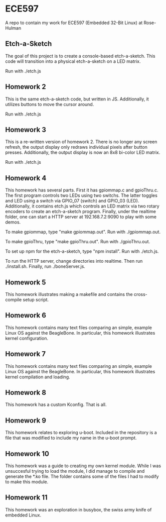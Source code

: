 ECE597
======

A repo to contain my work for ECE597 (Embedded 32-Bit Linux) at Rose-Hulman

## Etch-a-Sketch
The goal of this project is to create a console-based etch-a-sketch. This code will transition into a physical etch-a-sketch on a LED matrix.

Run with ./etch.js

## Homework 2
This is the same etch-a-sketch code, but written in JS. Additionally, it utilizes buttons to move the cursor around.

Run with ./etch.js

## Homework 3
This is a re-written version of homework 2. There is no longer any screen refresh, the output display only redraws individual pixels after button presses. Additionally, the output display is now an 8x8 bi-color LED matrix.

Run with ./etch.js

## Homework 4
This homework has several parts. First it has gpiommap.c and gpioThru.c. The first program controls two LEDs using two switchs. The latter toggles and LED using a switch via GPIO_07 (switch) and GPIO_03 (LED). Additionally, it contains etch.js which controls an LED matrix via two rotary encoders to create an etch-a-sketch program. Finally, under the realtime folder, one can start a HTTP server at 192.168.7.2:9090 to play with some demos.

To make gpiommap, type "make gpiommap.out". Run with ./gpiommap.out.

To make gpioThru, type "make gpioThru.out". Run with ./gpioThru.out.

To set up npm for the etch-a-sketch, type "npm install". Run with ./etch.js.

To run the HTTP server, change directories into realtime. Then run ./install.sh. Finally, run ./boneServer.js.

## Homework 5
This homework illustrates making a makefile and contains the cross-compile setup script.

## Homework 6
This homework contains many text files comparing an simple, example Linux OS against the BeagleBone. In particular, this homework illustrates kernel configuration.

## Homework 7
This homework contains many text files comparing an simple, example Linux OS against the BeagleBone. In particular, this homework illustrates kernel compilation and loading.

## Homework 8
This homework has a custom Kconfig. That is all.

## Homework 9
This homework relates to exploring u-boot. Included in the repository is a file that was modified to include my name in the u-boot prompt.

## Homework 10
This homework was a guide to creating my own kernel module. While I was unsuccesful trying to load the module, I did manage to compile and generate the *.ko file. The folder contains some of the files I had to modify to make this module.

## Homework 11
This homework was an exploration in busybox, the swiss army knife of embedded Linux.